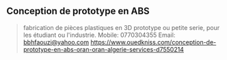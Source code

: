 

## Conception de prototype en ABS

> fabrication de pièces plastiques en 3D prototype ou petite serie, pour les étudiant ou l'industrie.
> Mobile: 0770304355
> Email: bbhfaouzi@yahoo.com
> https://www.ouedkniss.com/conception-de-prototype-en-abs-oran-oran-algerie-services-d7550214

